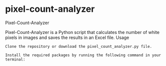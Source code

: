 # pixel-count-analyzer
Pixel-Count-Analyzer

Pixel-Count-Analyzer is a Python script that calculates the number of white pixels in images and saves the results in an Excel file.
Usage

    Clone the repository or download the pixel_count_analyzer.py file.

    Install the required packages by running the following command in your terminal:
